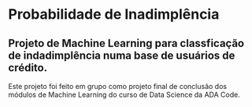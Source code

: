 # Probabilidade de Inadimplência

## Projeto de Machine Learning para classficação de indadimplência numa base de usuários de crédito.

Este projeto foi feito em grupo como projeto final de conclusão dos módulos de Machine Learning do curso de Data Science da ADA Code.
